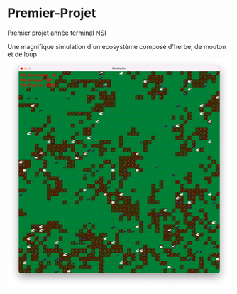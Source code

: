 # Premier-Projet
Premier projet année terminal NSI

Une magnifique simulation d'un ecosystème composé d'herbe, de mouton et de loup
![](img/Capture%20d%E2%80%99%C3%A9cran%202022-11-06%20%C3%A0%2010.20.22.png)